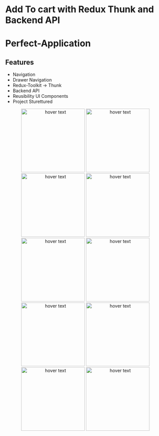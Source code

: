# Add To cart with Redux Thunk and Backend API

# Perfect-Application
## Features

  - Navigation
  - Drawer Navigation
  - Redux-Toolkit -> Thunk
  - Backend API
  - Reusibility UI Components
  - Project Sturettured


<p align="center">
  <img src="https://drive.google.com/uc?export=view&id=1HDL-8Lc6CKo9L-OdnVXL-RVTCQtiGkva" width="200" title="hover text">
  <img src="https://drive.google.com/uc?export=view&id=1wG8fph7zsQavjPWG-jhPATcYXJtvXFAD" width="200" title="hover text">
  <img src="https://drive.google.com/uc?export=view&id=1vvGhgBt1nkAhaalVXa8mFwsZNK4FTrR5" width="200" title="hover text">
  <img src="https://drive.google.com/uc?export=view&id=1GCB43FJyast_XNeJEvKUexHg08cve7VB" width="200" title="hover text">
  <img src="https://drive.google.com/uc?export=view&id=1FJCz3XjP-qYrkCylGmpXULQtrm_JfS_K" width="200" title="hover text">
  <img src="https://drive.google.com/uc?export=view&id=1iyYeQ8kMpPrttJPhyOvrLoBt4E1ZykHn" width="200" title="hover text">
  <img src="https://drive.google.com/uc?export=view&id=18hQPM5pla0gx10SCMp0QV8dA_R52NuQJ" width="200" title="hover text">
  <img src="https://drive.google.com/uc?export=view&id=1wUN4K7nGiboViyLnQuuZOscabUgpmosX" width="200" title="hover text">
  <img src="https://drive.google.com/uc?export=view&id=1uEe_tFGYJSZ0klvGAGyaB0OYVaPAKmmy" width="200" title="hover text">
  <img src="https://drive.google.com/uc?export=view&id=1HoKVNnJk4TxsNuMlxpNpNvLHWWO0M6zO" width="200" title="hover text">
  
 
</p>
